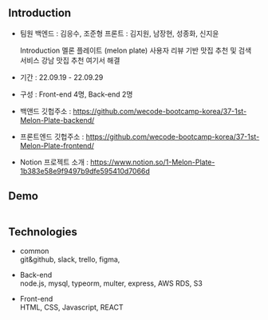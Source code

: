 Introduction
-------------------------------------------
- 팀원
  백엔드 : 김응수, 조준형
  프론트 : 김지원, 남장현, 성종화, 신지윤
  
  Introduction
  멜론 플레이트 (melon plate)
  사용자 리뷰 기반 맛집 추천 및 검색 서비스
  강남 맛집 추천 여기서 해결


- 기간 : 22.09.19 - 22.09.29
- 구성 : Front-end 4명, Back-end 2명

- 백앤드 깃헙주소 : https://github.com/wecode-bootcamp-korea/37-1st-Melon-Plate-backend/
- 프론트엔드 깃헙주소 : https://github.com/wecode-bootcamp-korea/37-1st-Melon-Plate-frontend/
- Notion 프로젝트 소개 : https://www.notion.so/1-Melon-Plate-1b383e58e9f9497b9dfe595410d7066d


Demo
---------------------
<a url="https://wecode-bootcamp.slack.com/files/U03N6162LD8/F0459CAKV7S/_________________________________________________________________________.mp4">
  <img "https://search.pstatic.net/common/?src=http%3A%2F%2Fblogfiles.naver.net%2FMjAyMjAyMDlfNyAg%2FMDAxNjQ0MzgzNzQ2MzE5.mw410_48RM78vte2r1A0Th-WM9eWd3eEvJD4PWGMbjQg.mei2uaHxhrm1bjTv4thSiN6yI8Ei1VUS9qy8FeO2s7Ag.PNG.pitrading12%2F6.png&type=a340"/>
</a>

Technologies
----------------------
- common <br/>
git&github, slack, trello, figma,


- Back-end <br/>
node.js, mysql, typeorm, multer, express, AWS RDS, S3

- Front-end <br/>
HTML, CSS, Javascript, REACT

